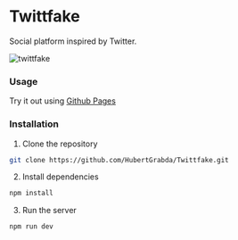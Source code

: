 # Twittfake
Social platform inspired by Twitter.

![twittfake](https://github.com/HubertGrabda/Twittfake/assets/115069516/e4d13d25-1b2f-4af6-af44-b8ef3c9f2492)

### Usage
Try it out using [Github Pages](https://hubertgrabda.github.io/Twittfake/)

### Installation

1. Clone the repository

```bash
git clone https://github.com/HubertGrabda/Twittfake.git
```
2. Install dependencies
```bash
npm install
```
3. Run the server
```bash
npm run dev
```

